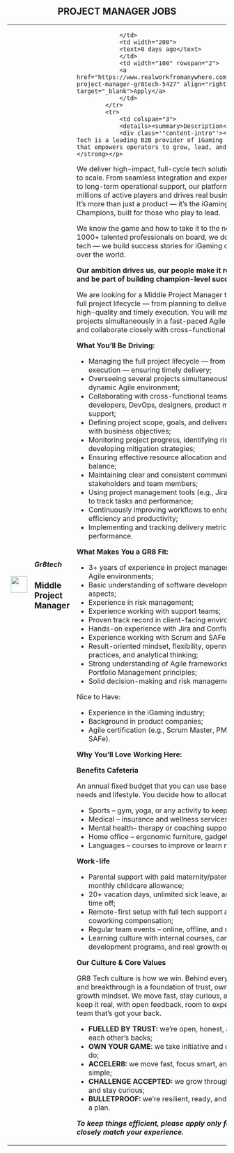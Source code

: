<div align="center"><h2>PROJECT MANAGER JOBS</h2></div><table><tr>
                <td width="100" height="100" rowspan="2">
                    <img src="https://remotive.com/job/2070379/logo" width="38px" height="auto">
                </td>
                <td width="300">
                    <h5>Gr8tech</h5>
                    <h3>Middle Project Manager</h3>
                </td>
                <td width="300">
                    
                </td>
                <td width="200">
                <text>0 days ago</text>
                </td>
                <td width="100" rowspan="2">
                <a href="https://www.realworkfromanywhere.com/jobs/middle-project-manager-gr8tech-5427" align="right" target="_blank">Apply</a>
                </td>
            </tr>
            <tr>
                <td colspan="3">
                <details><summary>Description</summary>
                <div class='"content-intro"'><p><strong>GR8 Tech is a leading B2B provider of iGaming solutions that empowers operators to grow, lead, and win.</strong></p>
<p>We deliver high-impact, full-cycle tech solutions designed to scale. From seamless integration and expert consulting to long-term operational support, our platform powers millions of active players and drives real business growth. It’s more than just a product — it’s the iGaming Platform for Champions, built for those who play to lead.</p>
<p>We know the game and how to take it to the next level. With 1000+ talented professionals on board, we don't just build tech — we build success stories for iGaming operators all over the world. </p>
<p><strong>Our ambition drives us, our people make it real. Join us and be part of building champion-level success!</strong></p></div><p>We are looking for a Middle Project Manager to oversee the full project lifecycle — from planning to delivery — ensuring high-quality and timely execution. You will manage multiple projects simultaneously in a fast-paced Agile environment and collaborate closely with cross-functional teams.</p>
<div class="h2"><strong>What You’ll Be Driving:</strong></div>
<ul style="">
<li style="">Managing the full project lifecycle — from planning to execution — ensuring timely delivery;</li>
<li style="">Overseeing several projects simultaneously within a dynamic Agile environment;</li>
<li style="">Collaborating with cross-functional teams, including developers, DevOps, designers, product managers, and support;</li>
<li style="">Defining project scope, goals, and deliverables aligned with business objectives;</li>
<li style="">Monitoring project progress, identifying risks, and developing mitigation strategies;</li>
<li style="">Ensuring effective resource allocation and workload balance;</li>
<li style="">Maintaining clear and consistent communication with stakeholders and team members;</li>
<li style="">Using project management tools (e.g., Jira, Confluence) to track tasks and performance;</li>
<li style="">Continuously improving workflows to enhance team efficiency and productivity;</li>
<li style="">Implementing and tracking delivery metrics to assess performance.</li>
</ul>
<div class="h2"><strong>What Makes You a GR8 Fit:</strong></div>
<ul style="">
<li style="">3+ years of experience in project management within Agile environments;</li>
<li style="">Basic understanding of software development technical aspects;</li>
<li style="">Experience in risk management;</li>
<li style="">Experience working with support teams;</li>
<li style="">Proven track record in client-facing environments;</li>
<li style="">Hands-on experience with Jira and Confluence;</li>
<li style="">Experience working with Scrum and SAFe frameworks;</li>
<li style="">Result-oriented mindset, flexibility, openness to new practices, and analytical thinking;</li>
<li style="">Strong understanding of Agile frameworks and Lean Portfolio Management principles;</li>
<li style="">Solid decision-making and risk management skills.</li>
</ul>
<div class="h2">Nice to Have:</div>
<ul style="">
<li style="">Experience in the iGaming industry;</li>
<li style="">Background in product companies;</li>
<li style="">Agile certification (e.g., Scrum Master, PMI-ACP, SAFe).</li>
</ul><div class='"content-conclusion"'><div class="h2"><strong>Why You’ll Love Working Here:</strong></div>
<p><strong>Benefits Cafeteria</strong></p>
<p>An annual fixed budget that you can use based on your needs and lifestyle. You decide how to allocate it:</p>
<ul style="">
<li style="">Sports – gym, yoga, or any activity to keep you active;</li>
<li style="">Medical – insurance and wellness services;</li>
<li style="">Mental health– therapy or coaching support;</li>
<li style="">Home office – ergonomic furniture, gadgets, and tools;</li>
<li style="">Languages – courses to improve or learn new skills.</li>
</ul>
<p><strong>Work-life </strong></p>
<ul style="">
<li style="">Parental support with paid maternity/paternity leave and monthly childcare allowance;</li>
<li style="">20+ vacation days, unlimited sick leave, and emergency time off;</li>
<li style="">Remote-first setup with full tech support and coworking compensation;</li>
<li style="">Regular team events – online, offline, and offsite;</li>
<li style="">Learning culture with internal courses, career development programs, and real growth opportunities.</li>
</ul>
<div class="h2"><strong>Our Culture &amp; Core Values</strong></div>
<p>GR8 Tech culture is how we win. Behind every bold idea and breakthrough is a foundation of trust, ownership, and a growth mindset. We move fast, stay curious, and always keep it real, with open feedback, room to experiment, and a team that’s got your back.</p>
<ul style="">
<li style=""><strong>FUELLED BY TRUST:</strong> we’re open, honest, and have each other’s backs;</li>
<li style=""><strong>OWN YOUR GAME</strong>: we take initiative and own what we do;</li>
<li style=""><strong>ACCELER8:</strong> we move fast, focus smart, and keep it simple;</li>
<li style=""><strong>CHALLENGE ACCEPTED: </strong>we grow through challenges and stay curious;</li>
<li style=""><strong>BULLETPROOF:</strong> we’re resilient, ready, and always have a plan.</li>
</ul>
<p><strong><em>To keep things efficient, please apply only for roles that closely match your experience.</em></strong></p></div><img src="https://remotive.com/job/track/2070379/blank.gif?source=public_api" alt=""/>
                </details>
                </td>
            </tr></table>